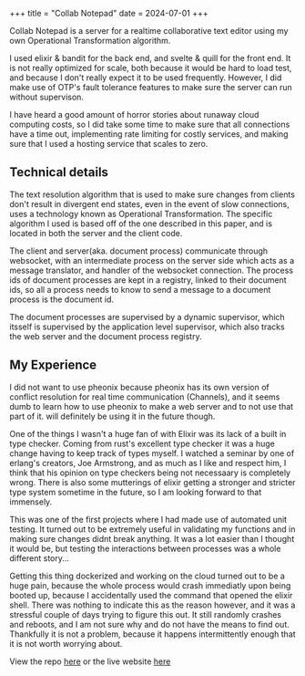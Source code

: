 +++
title = "Collab Notepad"
date = 2024-07-01
+++

Collab Notepad is a server for a realtime collaborative text editor using my own Operational Transformation algorithm.

I used elixir & bandit for the back end, and svelte & quill for the front end. It is not really optimized for scale, both because it would be hard to load test, and because I don't really expect it to be used frequently. However, I did make use of OTP's fault tolerance features to make sure the server can run without supervison.

I have heard a good amount of horror stories about runaway cloud computing costs, so I did take some time to make sure that all connections have a time out, implementing rate limiting for costly services, and making sure that I used a hosting service that scales to zero.

## Technical details

The text resolution algorithm that is used to make sure changes from clients don't result in divergent end states, even in the event of slow connections, uses a technology known as Operational Transformation. The specific algorithm I used is based off of the one described in this paper, and is located in both the server and the client code.

The client and server(aka. document process) communicate through websocket, with an intermediate process on the server side which acts as a message translator, and handler of the websocket connection. The process ids of document processes are kept in a registry, linked to their document ids, so all a process needs to know to send a message to a document process is the document id.

The document processes are supervised by a dynamic supervisor, which itsself is supervised by the application level supervisor, which also tracks the web server and the document process registry.

## My Experience

I did not want to use pheonix because pheonix has its own version of conflict resolution for real time communication (Channels), and it seems dumb to learn how to use pheonix to make a web server and to not use that part of it. will definitely be using it in the future though.

One of the things I wasn't a huge fan of with Elixir was its lack of a built in type checker. Coming from rust's excellent type checker it was a huge change having to keep track of types myself. I watched a seminar by one of erlang's creators, Joe Armstrong, and as much as I like and respect him, I think that his opinion on type checkers being not necessaary is completely wrong. There is also some mutterings of elixir getting a stronger and stricter type system sometime in the future, so I am looking forward to that immensely.

This was one of the first projects where I had made use of automated unit testing. It turned out to be extremely useful in validating my functions and in making sure changes didnt break anything. It was a lot easier than I thought it would be, but testing the interactions between processes was a whole different story...

Getting this thing dockerized and working on the cloud turned out to be a huge pain, because the whole process would crash immediatly upon being booted up, because I accidentally used the command that opened the elixir shell. There was nothing to indicate this as the reason however, and it was a stressful couple of days trying to figure this out. It still randomly crashes and reboots, and I am not sure why and do not have the means to find out. Thankfully it is not a problem, because it happens intermittently enough that it is not worth worrying about.

View the repo [here](https://github.com/andrewyur/collab_notepad) or the live website [here](collab-notepad.super-youtube.com)
